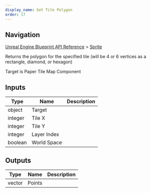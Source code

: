 ```yaml
---
display_name: Get Tile Polygon
order: 17
---
```

## Navigation

[Unreal Engine Blueprint API Reference](https://dev.epicgames.com/documentation/en-us/unreal-engine/BlueprintAPI) > [Sprite](https://dev.epicgames.com/documentation/en-us/unreal-engine/BlueprintAPI/Sprite)

Returns the polygon for the specified tile (will be 4 or 6 vertices as a rectangle, diamond, or hexagon)

Target is Paper Tile Map Component

## Inputs

| Type | Name | Description |
| --- | --- | --- |
| object | Target |  |
| integer | Tile X |  |
| integer | Tile Y |  |
| integer | Layer Index |  |
| boolean | World Space |  |

## Outputs

| Type | Name | Description |
| --- | --- | --- |
| vector | Points |  |
